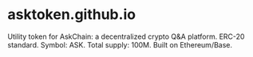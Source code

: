 # asktoken.github.io
Utility token for AskChain: a decentralized crypto Q&amp;A platform. ERC-20 standard. Symbol: ASK. Total supply: 100M. Built on Ethereum/Base.

